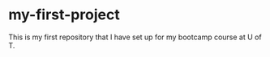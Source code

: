 # my-first-project
This is my first repository that I have set up for my bootcamp course at U of T. 

